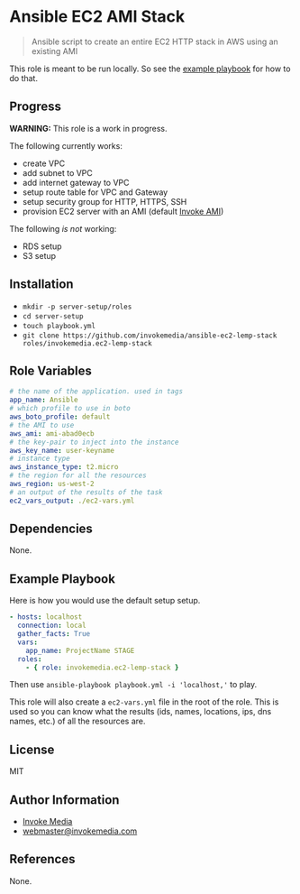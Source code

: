 Ansible EC2 AMI Stack
======================

> Ansible script to create an entire EC2 HTTP stack in AWS using an existing AMI

This role is meant to be run locally. So see the [example playbook](#example-playbook) for how to do that.

Progress
--------

**WARNING:** This role is a work in progress.

The following currently works:

* create VPC
* add subnet to VPC
* add internet gateway to VPC
* setup route table for VPC and Gateway
* setup security group for HTTP, HTTPS, SSH
* provision EC2 server with an AMI (default [Invoke AMI](https://github.com/invokemedia/settler-ami-provision))

The following _is not_ working:

* RDS setup
* S3 setup

Installation
------------

* `mkdir -p server-setup/roles`
* `cd server-setup`
* `touch playbook.yml`
* `git clone https://github.com/invokemedia/ansible-ec2-lemp-stack roles/invokemedia.ec2-lemp-stack`

Role Variables
--------------

```yaml
# the name of the application. used in tags
app_name: Ansible
# which profile to use in boto
aws_boto_profile: default
# the AMI to use
aws_ami: ami-abad0ecb
# the key-pair to inject into the instance
aws_key_name: user-keyname
# instance type
aws_instance_type: t2.micro
# the region for all the resources
aws_region: us-west-2
# an output of the results of the task
ec2_vars_output: ./ec2-vars.yml
```

Dependencies
------------

None.

Example Playbook
-------------------------

Here is how you would use the default setup setup.

```yaml
- hosts: localhost
  connection: local
  gather_facts: True
  vars:
    app_name: ProjectName STAGE
  roles:
    - { role: invokemedia.ec2-lemp-stack }
```

Then use `ansible-playbook playbook.yml -i 'localhost,'` to play.

This role will also create a `ec2-vars.yml` file in the root of the role. This is used so you can know what the results (ids, names, locations, ips, dns names, etc.) of all the resources are.

License
-------

MIT

Author Information
------------------

* [Invoke Media](http://www.invokemedia.com/)
* <webmaster@invokemedia.com>

References
----------

None.
